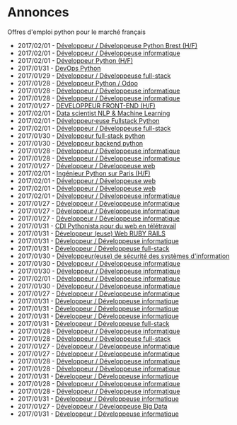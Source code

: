 # Annonces

Offres d'emploi python pour le marché français

* 2017/02/01 - [Développeur / Développeuse Python Brest (H/F)](http://www.pyjobs.fr/jobs/details/4797/developpeur-developpeuse-python-brest-h-f "Développeur / Développeuse Python Brest (H/F)")
* 2017/02/01 - [Développeur / Développeuse informatique](http://www.pyjobs.fr/jobs/details/4799/developpeur-developpeuse-informatique "Développeur / Développeuse informatique")
* 2017/02/01 - [Développeur Python (H/F)](http://www.pyjobs.fr/jobs/details/4798/developpeur-python-h-f "Développeur Python (H/F)")
* 2017/01/31 - [DevOps Python](http://www.pyjobs.fr/jobs/details/4783/devops-python "DevOps Python")
* 2017/01/29 - [Développeur / Développeuse full-stack](http://www.pyjobs.fr/jobs/details/4765/developpeur-developpeuse-full-stack "Développeur / Développeuse full-stack")
* 2017/01/28 - [Développeur Python / Odoo](http://www.pyjobs.fr/jobs/details/4756/developpeur-python-odoo "Développeur Python / Odoo")
* 2017/01/28 - [Développeur / Développeuse informatique](http://www.pyjobs.fr/jobs/details/4758/developpeur-developpeuse-informatique "Développeur / Développeuse informatique")
* 2017/01/28 - [Développeur / Développeuse informatique](http://www.pyjobs.fr/jobs/details/4757/developpeur-developpeuse-informatique "Développeur / Développeuse informatique")
* 2017/01/27 - [DEVELOPPEUR FRONT-END (H/F)](http://www.pyjobs.fr/jobs/details/4749/developpeur-front-end-h-f "DEVELOPPEUR FRONT-END (H/F)")
* 2017/02/01 - [Data scientist NLP & Machine Learning](http://www.pyjobs.fr/jobs/details/4795/data-scientist-nlp-machine-learning "Data scientist NLP & Machine Learning")
* 2017/02/01 - [Développeur·euse Fullstack Python](http://www.pyjobs.fr/jobs/details/4794/developpeur-euse-fullstack-python "Développeur·euse Fullstack Python")
* 2017/02/01 - [Développeur / Développeuse full-stack](http://www.pyjobs.fr/jobs/details/4796/developpeur-developpeuse-full-stack "Développeur / Développeuse full-stack")
* 2017/01/30 - [Développeur full-stack python](http://www.pyjobs.fr/jobs/details/4772/developpeur-full-stack-python "Développeur full-stack python")
* 2017/01/30 - [Développeur backend python](http://www.pyjobs.fr/jobs/details/4771/developpeur-backend-python "Développeur backend python")
* 2017/01/28 - [Développeur / Développeuse informatique](http://www.pyjobs.fr/jobs/details/4753/developpeur-developpeuse-informatique "Développeur / Développeuse informatique")
* 2017/01/28 - [Développeur / Développeuse informatique](http://www.pyjobs.fr/jobs/details/4754/developpeur-developpeuse-informatique "Développeur / Développeuse informatique")
* 2017/01/27 - [Développeur / Développeuse web](http://www.pyjobs.fr/jobs/details/4748/developpeur-developpeuse-web "Développeur / Développeuse web")
* 2017/02/01 - [Ingénieur Python sur Paris (H/F)](http://www.pyjobs.fr/jobs/details/4790/ingenieur-python-sur-paris-h-f "Ingénieur Python sur Paris (H/F)")
* 2017/02/01 - [Développeur / Développeuse web](http://www.pyjobs.fr/jobs/details/4793/developpeur-developpeuse-web "Développeur / Développeuse web")
* 2017/02/01 - [Développeur / Développeuse web](http://www.pyjobs.fr/jobs/details/4791/developpeur-developpeuse-web "Développeur / Développeuse web")
* 2017/02/01 - [Développeur / Développeuse informatique](http://www.pyjobs.fr/jobs/details/4792/developpeur-developpeuse-informatique "Développeur / Développeuse informatique")
* 2017/01/27 - [Développeur / Développeuse informatique](http://www.pyjobs.fr/jobs/details/4745/developpeur-developpeuse-informatique "Développeur / Développeuse informatique")
* 2017/01/27 - [Développeur / Développeuse informatique](http://www.pyjobs.fr/jobs/details/4746/developpeur-developpeuse-informatique "Développeur / Développeuse informatique")
* 2017/01/27 - [Développeur / Développeuse informatique](http://www.pyjobs.fr/jobs/details/4737/developpeur-developpeuse-informatique "Développeur / Développeuse informatique")
* 2017/01/31 - [CDI Pythonista pour du web en télétravail](http://www.pyjobs.fr/jobs/details/4779/cdi-pythonista-pour-du-web-en-teletravail "CDI Pythonista pour du web en télétravail")
* 2017/01/31 - [Développeur (euse) Web RUBY RAILS](http://www.pyjobs.fr/jobs/details/4782/developpeur-euse-web-ruby-rails "Développeur (euse) Web RUBY RAILS")
* 2017/01/31 - [Développeur / Développeuse informatique](http://www.pyjobs.fr/jobs/details/4780/developpeur-developpeuse-informatique "Développeur / Développeuse informatique")
* 2017/01/31 - [Développeur / Développeuse full-stack](http://www.pyjobs.fr/jobs/details/4781/developpeur-developpeuse-full-stack "Développeur / Développeuse full-stack")
* 2017/01/30 - [Développeur(euse) de sécurité des systèmes d'information](http://www.pyjobs.fr/jobs/details/4768/developpeur-euse-de-securite-des-systemes-dinformation "Développeur(euse) de sécurité des systèmes d'information")
* 2017/01/30 - [Développeur / Développeuse informatique](http://www.pyjobs.fr/jobs/details/4767/developpeur-developpeuse-informatique "Développeur / Développeuse informatique")
* 2017/01/30 - [Développeur / Développeuse informatique](http://www.pyjobs.fr/jobs/details/4770/developpeur-developpeuse-informatique "Développeur / Développeuse informatique")
* 2017/02/01 - [Développeur / Développeuse informatique](http://www.pyjobs.fr/jobs/details/4789/developpeur-developpeuse-informatique "Développeur / Développeuse informatique")
* 2017/01/30 - [Développeur / Développeuse informatique](http://www.pyjobs.fr/jobs/details/4769/developpeur-developpeuse-informatique "Développeur / Développeuse informatique")
* 2017/01/27 - [Développeur / Développeuse informatique](http://www.pyjobs.fr/jobs/details/4747/developpeur-developpeuse-informatique "Développeur / Développeuse informatique")
* 2017/01/31 - [Développeur / Développeuse informatique](http://www.pyjobs.fr/jobs/details/4778/developpeur-developpeuse-informatique "Développeur / Développeuse informatique")
* 2017/01/31 - [Développeur / Développeuse informatique](http://www.pyjobs.fr/jobs/details/4776/developpeur-developpeuse-informatique "Développeur / Développeuse informatique")
* 2017/01/31 - [Développeur / Développeuse informatique](http://www.pyjobs.fr/jobs/details/4775/developpeur-developpeuse-informatique "Développeur / Développeuse informatique")
* 2017/01/31 - [Développeur / Développeuse full-stack](http://www.pyjobs.fr/jobs/details/4777/developpeur-developpeuse-full-stack "Développeur / Développeuse full-stack")
* 2017/01/28 - [Développeur / Développeuse informatique](http://www.pyjobs.fr/jobs/details/4755/developpeur-developpeuse-informatique "Développeur / Développeuse informatique")
* 2017/01/28 - [Développeur / Développeuse full-stack](http://www.pyjobs.fr/jobs/details/4752/developpeur-developpeuse-full-stack "Développeur / Développeuse full-stack")
* 2017/01/27 - [Développeur / Développeuse informatique](http://www.pyjobs.fr/jobs/details/4743/developpeur-developpeuse-informatique "Développeur / Développeuse informatique")
* 2017/01/27 - [Développeur / Développeuse informatique](http://www.pyjobs.fr/jobs/details/4744/developpeur-developpeuse-informatique "Développeur / Développeuse informatique")
* 2017/01/28 - [Développeur / Développeuse informatique](http://www.pyjobs.fr/jobs/details/4761/developpeur-developpeuse-informatique "Développeur / Développeuse informatique")
* 2017/01/28 - [Développeur / Développeuse informatique](http://www.pyjobs.fr/jobs/details/4764/developpeur-developpeuse-informatique "Développeur / Développeuse informatique")
* 2017/01/31 - [Développeur / Développeuse informatique](http://www.pyjobs.fr/jobs/details/4788/developpeur-developpeuse-informatique "Développeur / Développeuse informatique")
* 2017/01/28 - [Développeur / Développeuse informatique](http://www.pyjobs.fr/jobs/details/4763/developpeur-developpeuse-informatique "Développeur / Développeuse informatique")
* 2017/01/28 - [Développeur / Développeuse informatique](http://www.pyjobs.fr/jobs/details/4762/developpeur-developpeuse-informatique "Développeur / Développeuse informatique")
* 2017/01/31 - [Développeur / Développeuse informatique](http://www.pyjobs.fr/jobs/details/4774/developpeur-developpeuse-informatique "Développeur / Développeuse informatique")
* 2017/01/27 - [Développeur / Développeuse Big Data](http://www.pyjobs.fr/jobs/details/4741/developpeur-developpeuse-big-data "Développeur / Développeuse Big Data")
* 2017/01/31 - [Développeur / Développeuse informatique](http://www.pyjobs.fr/jobs/details/4785/developpeur-developpeuse-informatique "Développeur / Développeuse informatique")

